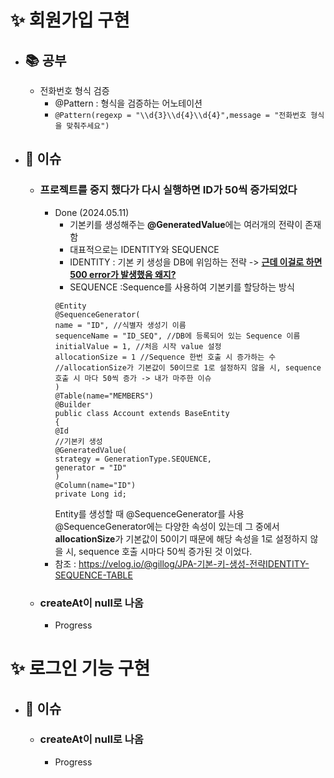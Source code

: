 ✨ 회원가입 구현
====================
- ## 📚 공부
  - 전화번호 형식 검증
    - @Pattern : 형식을 검증하는 어노테이션
    - ```@Pattern(regexp = "\\d{3}\\d{4}\\d{4}",message = "전화번호 형식을 맞춰주세요")```
- ## 🐛 이슈
  - ### 프로젝트를 중지 했다가 다시 실행하면 ID가 50씩 증가되었다
    - Done (2024.05.11)
      - 기본키를 생성해주는 **@GeneratedValue**에는 여러개의 전략이 존재함
      - 대표적으로는 IDENTITY와 SEQUENCE
      - IDENTITY : 기본 키 생성을 DB에 위임하는 전략 -> **<u> 근데 이걸로 하면 500 error가 발생했음 왜지?</u>**
      - SEQUENCE :Sequence를 사용하여 기본키를 할당하는 방식
      ```
      @Entity
      @SequenceGenerator(
      name = "ID", //식별자 생성기 이름
      sequenceName = "ID_SEQ", //DB에 등록되어 있는 Sequence 이름
      initialValue = 1, //처음 시작 value 설정
      allocationSize = 1 //Sequence 한번 호출 시 증가하는 수
      //allocationSize가 기본값이 50이므로 1로 설정하지 않을 시, sequence 호출 시 마다 50씩 증가 -> 내가 마주한 이슈
      )
      @Table(name="MEMBERS")
      @Builder
      public class Account extends BaseEntity
      {
      @Id
      //기본키 생성
      @GeneratedValue(
      strategy = GenerationType.SEQUENCE,
      generator = "ID"
      )
      @Column(name="ID")
      private Long id;
      ```
        Entity를 생성할 때 @SequenceGenerator를 사용
        @SequenceGenerator에는 다양한 속성이 있는데
        그 중에서 **allocationSize**가 기본값이 50이기 때문에 해당 속성을 1로 설정하지 않을 시, sequence 호출 시마다 50씩 증가된 것 이었다.
    - 참조 : <https://velog.io/@gillog/JPA-기본-키-생성-전략IDENTITY-SEQUENCE-TABLE>
  - ### createAt이 null로 나옴
    - Progress

✨ 로그인 기능 구현
==================
 - ## 🐛 이슈
   - ### createAt이 null로 나옴
     - Progress
